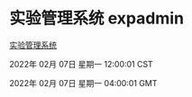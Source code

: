 # 实验管理系统 expadmin
[实验管理系统](http://59.174.27.143:56808/expadmin-782313d2-e1b1-4ea7-932e-3a55e6a1a4d0/)

2022年 02月 07日 星期一 12:00:01 CST

2022年 02月 07日 星期一 04:00:01 GMT
